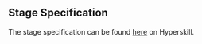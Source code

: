 ## Stage Specification

The stage specification can be found [here](https://hyperskill.org/projects/61/stages/334/implement) on Hyperskill.